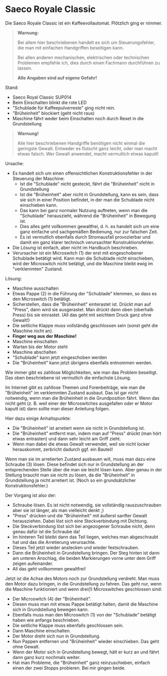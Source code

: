 # Saeco Royale Classic

Die Saeco Royale Classic ist ein Kaffeevollautomat.  Plötzlich ging er nimmer.

> **Warnung:**
> 
> Bei allem hier beschriebenen handelt es sich um Steuerungsfehler, die man mit einfachen Handgriffen beseitigen kann.
> 
> Bei allen anderen mechanischen, elektrischen oder technischen Problemen empfehle ich, dies durch einen Fachmann durchführen zu lassen.
>
> **Alle Angaben sind auf eigene Gefahr!**

Stand:

- Saeco Royal Classic SUP014
- Beim Einschalten blinkt die rote LED
- "Schublade für Kaffeepulverreste" ging nicht rein.
- "Brüheinheit" blockiert (geht nicht raus)
- Maschine fährt weder beim Einschalten noch durch Reset in die Grundstellung

> **Warnung!**
>
> Alle hier beschriebenen Handgriffe benötigen nicht einmal die geringste Gewalt.
> Entweder es flutscht ganz leicht, oder man macht etwas falsch.
> Wer Gewalt anwendet, macht vermutlich etwas kaputt!

Ursache:

- Es handelt sich um einen offensichtlichen Konstruktionsfehler in der Steuerung der Maschine:
  - Ist die "Schublade" nicht gesteckt, fährt die "Brüheinheit" nicht in Grundstellung
  - Ist die "Brüheinheit" aber nicht in Grundstellung, kann es sein, dass sie sich in einer Position befindet, in der man die Schublade nicht einschieben kann.
  - Das kann bei ganz normaler Nutzung auftreten, wenn man die "Schublade" herauszieht, während die "Brüheinheit" in Bewegung ist.
  - Dies alles geht vollkommen gewaltfrei, d. h. es handelt sich um eine ganz einfache und sachgemäßen Bedienung, nur zur falschen Zeit.
  - Es ist vermutlich ebenfalls durch Stromausfall provozierbar und damit ein ganz klarer technisch verursachter Konstruktionsfehler.
- Die Lösung ist einfach, aber nicht im Handbuch beschrieben.
- Verursacher ist ein Microswitch (1) der erst mit eingeschobener Schublade betätigt wird.
  Kann man die Schublade nicht einschieben, wird der Microswitch nicht betätigt, und die Maschine bleibt ewig im "verklemmten" Zustand.

Lösung:

- Maschine ausschalten
- Etwas Pappe (2) in die Führung der "Schublade" klemmen, so dass es den Microswitch (1) betätigt.
- Sicherstellen, dass die "Brüheinheit" einterastet ist.  Drückt man auf "Press", dann wird sie ausgerastet.  Man drückt dann oben (oberhalb Press) bis sie einrastet.  (All das geht mit seichtem Druck ganz ohne Gewalt!)
- Die seitliche Klappe muss vollständig geschlossen sein (sonst geht die Maschine nicht an).
- **Finger weg aus der Maschine!**
- Maschine einschalten
- Warten bis der Motor steht
- Maschine abschalten
- "Schublade" kann jetzt eingeschoben werden
- Die "Brüheinheit" kann jetzt übrigens ebenfalls entnommen werden.

Wie immer gibt es zahllose Möglichkeiten, wie man das Problem beseitigt.  Das oben beschriebene ist vermutlich die einfachste Lösung.

Im Internet gibt es zahllose Themen und Forenbeiträge, wie man die "Brüheinheit" im verklemmten Zustand ausbaut.
Das ist gar nicht notwendig, wenn man die Brüheinheit in die Grundposition fährt.
Wenn das nicht geht (z. B. weil einer der Microswitches ausgefallen oder er Motor kaputt ist) dann sollte man dieser Anleitung folgen.

Hier dazu einige Anhaltspunkte:

- Die "Brüheinheit" ist arretiert wenn sie nicht in Grundstellung ist.
- Die "Brüheinheit" entfernt man, indem man auf "Press" drückt (man hört etwas entrasten) und dann sehr leicht am Griff zieht.
- Wenn man dabei die etwas Gewalt verwendet, weil sie nicht locker herauskommt, zerbricht dadurch ggf. ein Bauteil!

Wenn man sie im arretierten Zustand ausbauen will, muss man dazu eine Schraube (3) lösen.
Diese befindet sich nur in Grundstellung an der entsprechenden Stelle über die man sie leicht lösen kann.
Aber genau in der Stellung braucht man sie nicht zu lösen, da die "Brüheinheit" in Grundstellung ja nicht arretiert ist.
(Noch so ein grundsätzlicher Konstruktionsfehler.)

Der Vorgang ist also der:

- Schraube lösen.  Es ist nicht notwendig, sie vollständig rauszuschrauben aber sie ist länger, als man vielleicht denkt ;)
- "Press" drücken und die "Brüheinheit" mit äußerst sanfter Gewalt herausziehen.  Dabei löst sich eine Steckverbindung mit Dichtung.
- Die Steckverbindung löst sich bei angezogener Schraube nicht, denn genau dafür ist die Schraube da!
- Im hinteren Teil bleibt dann das Teil liegen, welches man abgeschraubt hat und das die Arretierung verursachte.
- Dieses Teil jetzt wieder anstecken und wieder festschrauben.
- Dann die Brüheinheit in Grundstellung bringen.  Der Steg hinten ist dann am unteren Anschlag, die beiden Markierungen vorne unter dem Griff zeigen aufeinander.
- All das geht vollkommen gewaltfrei!

Jetzt ist die Achse des Motors noch zur Grundstellung verdreht.  Man muss den Motor dazu bringen, in die Grundstellung zu fahren.
Das geht nur, wenn die Maschine funktioniert und wenn drei(!) Microswitches geschlossen sind:

- Der Microswitch (4) der "Brüheinheit".
- Diesen muss man mit etwas Pappe betätigt halten, damit die Maschine sich in Grundstellung bewegen kann.
- Ebenfalls muss man den Microswitch (1) von der "Schublade" betätigt haben wie anfangs beschrieben.
- Die seitliche Klappe muss ebenfalls geschlossen sein.
- Dann Maschine einschalten.
- Der Motor dreht sich nun in Grundstellung.
- Nun Pappen entfernen und "Brüheinheit" wieder einschieben.  Das geht ohne Gewalt.
- Wenn der Motor sich in Grundstellung bewegt, hält er kurz an und fährt dann ganz kurz nochmals weiter.
- Hat man Probleme, die "Brüheinheit" ganz reinzuschieben, einfach einen der zwei Stopps probieren.  Bei mir gingen beide.
